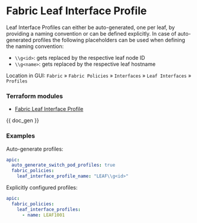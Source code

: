 # Fabric Leaf Interface Profile

Leaf Interface Profiles can either be auto-generated, one per leaf, by providing a naming convention or can be defined explicitly. In case of auto-generated profiles the following placeholders can be used when defining the naming convention:

* `\\g<id>`: gets replaced by the respective leaf node ID
* `\\g<name>`: gets replaced by the respective leaf hostname

Location in GUI:
`Fabric` » `Fabric Policies` » `Interfaces` » `Leaf Interfaces` » `Profiles`

### Terraform modules

* [Fabric Leaf Interface Profile](https://registry.terraform.io/modules/netascode/fabric-leaf-interface-profile/aci/latest)

{{ doc_gen }}

### Examples

Auto-generate profiles:

```yaml
apic:
  auto_generate_switch_pod_profiles: true
  fabric_policies:
    leaf_interface_profile_name: "LEAF\\g<id>"
```

Explicitly configured profiles:

```yaml
apic:
  fabric_policies:
    leaf_interface_profiles:
      - name: LEAF1001
```
